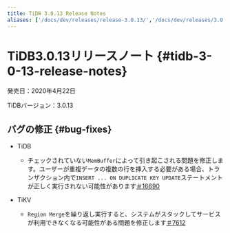 ```yaml
---
title: TiDB 3.0.13 Release Notes
aliases: ['/docs/dev/releases/release-3.0.13/','/docs/dev/releases/3.0.13/']
---
```


# TiDB3.0.13リリースノート {#tidb-3-0-13-release-notes}

発売日：2020年4月22日

TiDBバージョン：3.0.13

## バグの修正 {#bug-fixes}

-   TiDB

    -   チェックされていない`MemBuffer`によって引き起こされる問題を修正します。ユーザーが重複データの複数の行を挿入する必要がある場合、トランザクション内で`INSERT ... ON DUPLICATE KEY UPDATE`ステートメントが正しく実行されない可能性があります[＃16690](https://github.com/pingcap/tidb/pull/16690)

-   TiKV

    -   `Region Merge`を繰り返し実行すると、システムがスタックしてサービスが利用できなくなる可能性がある問題を修正します[＃7612](https://github.com/tikv/tikv/pull/7612)

